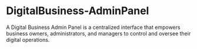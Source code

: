 # DigitalBusiness-AdminPanel
A Digital Business Admin Panel is a centralized interface that empowers business owners, administrators, and managers to control and oversee their digital operations.
